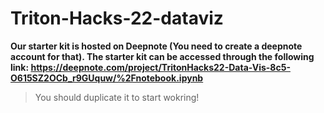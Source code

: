 # Triton-Hacks-22-dataviz
**Our starter kit is hosted on Deepnote (You need to create a deepnote account for that). The starter kit can be accessed through the following link: https://deepnote.com/project/TritonHacks22-Data-Vis-8c5-O615SZ2OCb_r9GUquw/%2Fnotebook.ipynb**
>You should duplicate it to start wokring!
